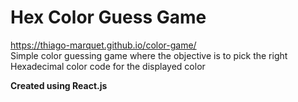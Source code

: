 # Hex Color Guess Game
https://thiago-marquet.github.io/color-game/
<br/>
Simple color guessing game where the objective is to pick the right Hexadecimal color code for the displayed color

**Created using React.js**

